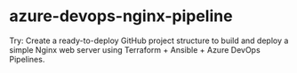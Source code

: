 # azure-devops-nginx-pipeline
Try: Create a ready-to-deploy GitHub project structure to build and deploy a simple Nginx web server using Terraform + Ansible + Azure DevOps Pipelines.
